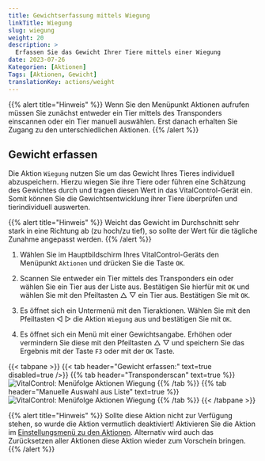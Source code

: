 ```yaml
---
title: Gewichtserfassung mittels Wiegung
linkTitle: Wiegung
slug: wiegung
weight: 20
description: >
  Erfassen Sie das Gewicht Ihrer Tiere mittels einer Wiegung
date: 2023-07-26
Kategorien: [Aktionen]
Tags: [Aktionen, Gewicht]
translationKey: actions/weight
---
```

{{% alert title="Hinweis" %}}
Wenn Sie den Menüpunkt Aktionen aufrufen müssen Sie zunächst entweder ein Tier mittels des Transponders einscannen oder ein Tier manuell auswählen. Erst danach erhalten Sie Zugang zu den unterschiedlichen Aktionen.
{{% /alert %}}

## Gewicht erfassen

Die Aktion `Wiegung` nutzen Sie um das Gewicht Ihres Tieres individuell abzuspeichern. Hierzu wiegen Sie ihre Tiere oder führen eine Schätzung des Gewichtes durch und tragen diesen Wert in das VitalControl-Gerät ein. Somit können Sie die Gewichtsentwicklung ihrer Tiere überprüfen und tierindividuell auswerten.

{{% alert title="Hinweis" %}}
Weicht das Gewicht im Durchschnitt sehr stark in eine Richtung ab (zu hoch/zu tief), so sollte der Wert für die tägliche Zunahme angepasst werden.
{{% /alert %}}

1.  Wählen Sie im Hauptbildschirm Ihres VitalControl-Geräts den Menüpunkt `Aktionen` und drücken Sie die Taste `OK`.

2. Scannen Sie entweder ein Tier mittels des Transponders ein oder wählen Sie ein Tier aus der Liste aus. Bestätigen Sie hierfür mit `OK` und wählen Sie mit den Pfeiltasten △ ▽ ein Tier aus. Bestätigen Sie mit `OK`.

3. Es öffnet sich ein Untermenü mit den Tieraktionen. Wählen Sie mit den Pfeiltasten ◁ ▷ die Aktion `Wiegung` aus und bestätigen Sie mit `OK`.

4. Es öffnet sich ein Menü mit einer Gewichtsangabe. Erhöhen oder vermindern Sie diese mit den Pfeiltasten △ ▽ und speichern Sie das Ergebnis mit der Taste `F3` oder mit der `OK` Taste.

{{< tabpane >}}
{{< tab header="Gewicht erfassen:" text=true disabled=true />}}
{{% tab header="Transponderscan" text=true %}}
   ![VitalControl: Menüfolge Aktionen Wiegung](../bilder/wiegung.png "Wiegung durchführen")
{{% /tab %}}
{{% tab header="Manuelle Auswahl aus Liste" text=true %}}
   ![VitalControl: Menüfolge Aktionen Wiegung](../bilder/wiegung-manuelle-auswahl.png "Wiegung durchführen")
{{% /tab %}}
{{< /tabpane >}}


{{% alert title="Hinweis" %}}
Sollte diese Aktion nicht zur Verfügung stehen, so wurde die Aktion vermutlich deaktiviert! Aktivieren Sie die Aktion im [Einstellungsmenü zu den Aktionen](/docs/aktionen/einstellungen/). Alternativ wird auch das Zurücksetzen aller Aktionen diese Aktion wieder zum Vorschein bringen.
{{% /alert %}}
